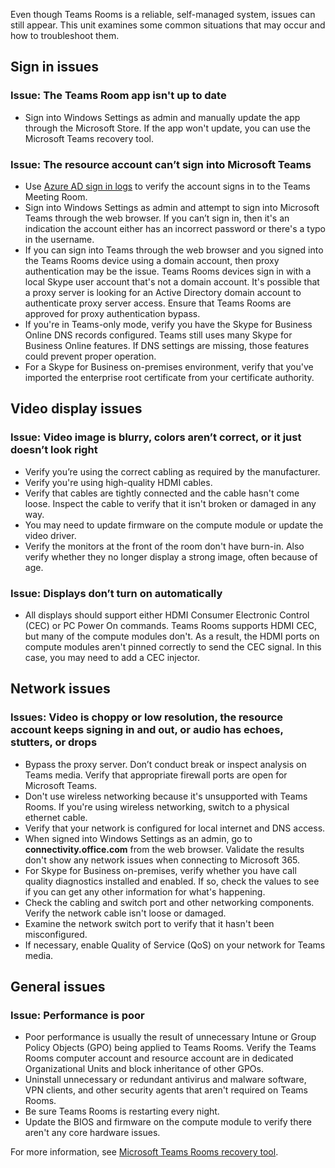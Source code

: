 Even though Teams Rooms is a reliable, self-managed system, issues can still appear. This unit examines some common situations that may occur and how to troubleshoot them.

## Sign in issues

### Issue: The Teams Room app isn't up to date

- Sign into Windows Settings as admin and manually update the app through the Microsoft Store. If the app won't update, you can use the Microsoft Teams recovery tool. 

### Issue: The resource account can’t sign into Microsoft Teams

- Use [Azure AD sign in logs](/azure/active-directory/reports-monitoring/concept-sign-ins) to verify the account signs in to the Teams Meeting Room. 
- Sign into Windows Settings as admin and attempt to sign into Microsoft Teams through the web browser. If you can’t sign in, then it's an indication the account either has an incorrect password or there's a typo in the username. 
- If you can sign into Teams through the web browser and you signed into the Teams Rooms device using a domain account, then proxy authentication may be the issue. Teams Rooms devices sign in with a local Skype user account that's not a domain account. It's possible that a proxy server is looking for an Active Directory domain account to authenticate proxy server access. Ensure that Teams Rooms are approved for proxy authentication bypass.
- If you're in Teams-only mode, verify you have the Skype for Business Online DNS records configured. Teams still uses many Skype for Business Online features. If DNS settings are missing, those features could prevent proper operation. 
- For a Skype for Business on-premises environment, verify that you've imported the enterprise root certificate from your certificate authority.


## Video display issues

### Issue: Video image is blurry, colors aren’t correct, or it just doesn’t look right

- Verify you’re using the correct cabling as required by the manufacturer.
- Verify you're using high-quality HDMI cables. 
- Verify that cables are tightly connected and the cable hasn't come loose. Inspect the cable to verify that it isn't broken or damaged in any way. 
- You may need to update firmware on the compute module or update the video driver. 
- Verify the monitors at the front of the room don't have burn-in. Also verify whether they no longer display a strong image, often because of age.

### Issue: Displays don’t turn on automatically

- All displays should support either HDMI Consumer Electronic Control (CEC) or PC Power On commands. Teams Rooms supports HDMI CEC, but many of the compute modules don't. As a result, the HDMI ports on compute modules aren't pinned correctly to send the CEC signal. In this case, you may need to add a CEC injector.

## Network issues

### Issues: Video is choppy or low resolution, the resource account keeps signing in and out, or audio has echoes, stutters, or drops

- Bypass the proxy server. Don’t conduct break or inspect analysis on Teams media. Verify that appropriate firewall ports are open for Microsoft Teams.
- Don't use wireless networking because it's unsupported with Teams Rooms. If you're using wireless networking, switch to a physical ethernet cable.
- Verify that your network is configured for local internet and DNS access.
- When signed into Windows Settings as an admin, go to **connectivity.office.com** from the web browser. Validate the results don't show any network issues when connecting to Microsoft 365.
- For Skype for Business on-premises, verify whether you have call quality diagnostics installed and enabled. If so, check the values to see if you can get any other information for what's happening.
- Check the cabling and switch port and other networking components. Verify the network cable isn't loose or damaged.
- Examine the network switch port to verify that it hasn't been misconfigured. 
- If necessary, enable Quality of Service (QoS) on your network for Teams media.

## General issues

### Issue: Performance is poor

- Poor performance is usually the result of unnecessary Intune or Group Policy Objects (GPO) being applied to Teams Rooms. Verify the Teams Rooms computer account and resource account are in dedicated Organizational Units and block inheritance of other GPOs.
- Uninstall unnecessary or redundant antivirus and malware software, VPN clients, and other security agents that aren't required on Teams Rooms.
- Be sure Teams Rooms is restarting every night.
- Update the BIOS and firmware on the compute module to verify there aren't any core hardware issues.

For more information, see [Microsoft Teams Rooms recovery tool](/MicrosoftTeams/rooms/recovery-tool).